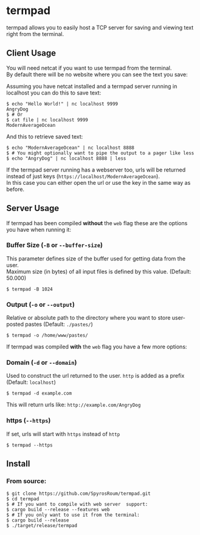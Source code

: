 # termpad

termpad allows you to easily host a TCP server for saving and viewing text right from the terminal.

## Client Usage
You will need netcat if you want to use termpad from the terminal.  
By default there will be no website where you can see the text you save:

Assuming you have netcat installed and a termpad server running in localhost you can do this to save text:  
```shell
$ echo "Hello World!" | nc localhost 9999
AngryDog
$ # Or
$ cat file | nc localhost 9999
ModernAverageOcean
```

And this to retrieve saved text:
```shell
$ echo "ModernAverageOcean" | nc localhost 8888
$ # You might optionally want to pipe the output to a pager like less
$ echo "AngryDog" | nc localhost 8888 | less
```

If the termpad server running has a webserver too, urls will be returned instead of just keys (`https://localhost/ModernAverageOcean`).  
In this case you can either open the url or use the key in the same way as before.


## Server Usage
If termpad has been compiled **without** the `web` flag these are the options you have when running it:

### Buffer Size (`-B` or `--buffer-size`)
This parameter defines size of the buffer used for getting data from the user.   
Maximum size (in bytes) of all input files is defined by this value. (Default: 50.000)  
```shell
$ termpad -B 1024
```

### Output (`-o` or `--output`)
Relative or absolute path to the directory where you want to store user-posted pastes (Default: `./pastes/`)
```shell
$ termpad -o /home/www/pastes/
```
 
If termpad was compiled **with** the `web` flag you have a few more options:

### Domain (`-d` or `--domain`)
Used to construct the url returned to the user. `http` is added as a prefix (Default: `localhost`)
```shell
$ termpad -d example.com
```
This will return urls like: `http://example.com/AngryDog`

### https (`--https`)
If set, urls will start with `https` instead of `http`
```shell
$ termpad --https
```

## Install
### From source:
```shell
$ git clone https://github.com/SpyrosRoum/termpad.git
$ cd termpad
$ # If you want to compile with web server  support:
$ cargo build --release --features web
$ # If you only want to use it from the terminal:
$ cargo build --release
$ ./target/release/termpad
```
